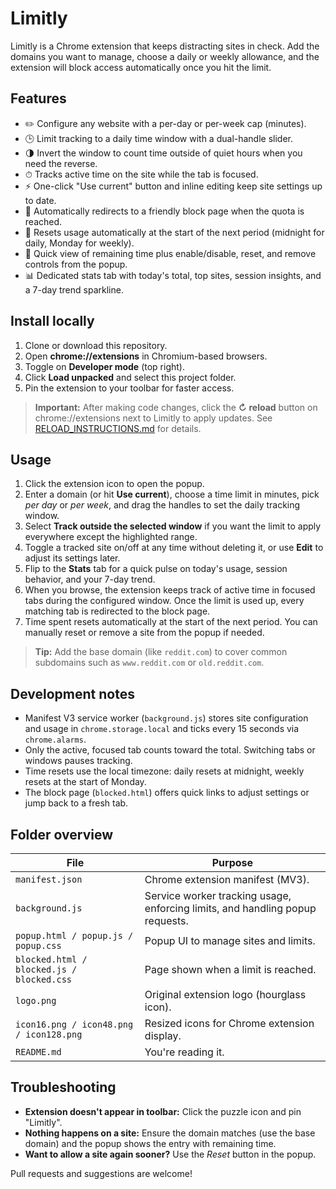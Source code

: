 # Limitly

Limitly is a Chrome extension that keeps distracting sites in check. Add the domains you want to manage, choose a daily or weekly allowance, and the extension will block access automatically once you hit the limit.

## Features

- ✏️ Configure any website with a per-day or per-week cap (minutes).
- 🕒 Limit tracking to a daily time window with a dual-handle slider.
- 🌗 Invert the window to count time outside of quiet hours when you need the reverse.
- ⏱ Tracks active time on the site while the tab is focused.
- ⚡ One-click "Use current" button and inline editing keep site settings up to date.
- 🚫 Automatically redirects to a friendly block page when the quota is reached.
- 🔁 Resets usage automatically at the start of the next period (midnight for daily, Monday for weekly).
- 🧮 Quick view of remaining time plus enable/disable, reset, and remove controls from the popup.
- 📊 Dedicated stats tab with today's total, top sites, session insights, and a 7-day trend sparkline.

## Install locally

1. Clone or download this repository.
2. Open **chrome://extensions** in Chromium-based browsers.
3. Toggle on **Developer mode** (top right).
4. Click **Load unpacked** and select this project folder.
5. Pin the extension to your toolbar for faster access.

> **Important:** After making code changes, click the **↻ reload** button on chrome://extensions next to Limitly to apply updates. See [RELOAD_INSTRUCTIONS.md](RELOAD_INSTRUCTIONS.md) for details.

## Usage

1. Click the extension icon to open the popup.
2. Enter a domain (or hit **Use current**), choose a time limit in minutes, pick *per day* or *per week*, and drag the handles to set the daily tracking window.
3. Select **Track outside the selected window** if you want the limit to apply everywhere except the highlighted range.
4. Toggle a tracked site on/off at any time without deleting it, or use **Edit** to adjust its settings later.
5. Flip to the **Stats** tab for a quick pulse on today's usage, session behavior, and your 7-day trend.
6. When you browse, the extension keeps track of active time in focused tabs during the configured window. Once the limit is used up, every matching tab is redirected to the block page.
7. Time spent resets automatically at the start of the next period. You can manually reset or remove a site from the popup if needed.

> **Tip:** Add the base domain (like `reddit.com`) to cover common subdomains such as `www.reddit.com` or `old.reddit.com`.

## Development notes

- Manifest V3 service worker (`background.js`) stores site configuration and usage in `chrome.storage.local` and ticks every 15 seconds via `chrome.alarms`.
- Only the active, focused tab counts toward the total. Switching tabs or windows pauses tracking.
- Time resets use the local timezone: daily resets at midnight, weekly resets at the start of Monday.
- The block page (`blocked.html`) offers quick links to adjust settings or jump back to a fresh tab.

## Folder overview

| File | Purpose |
| --- | --- |
| `manifest.json` | Chrome extension manifest (MV3). |
| `background.js` | Service worker tracking usage, enforcing limits, and handling popup requests. |
| `popup.html / popup.js / popup.css` | Popup UI to manage sites and limits. |
| `blocked.html / blocked.js / blocked.css` | Page shown when a limit is reached. |
| `logo.png` | Original extension logo (hourglass icon). |
| `icon16.png / icon48.png / icon128.png` | Resized icons for Chrome extension display. |
| `README.md` | You're reading it. |

## Troubleshooting

- **Extension doesn't appear in toolbar:** Click the puzzle icon and pin "Limitly".
- **Nothing happens on a site:** Ensure the domain matches (use the base domain) and the popup shows the entry with remaining time.
- **Want to allow a site again sooner?** Use the *Reset* button in the popup.

Pull requests and suggestions are welcome!
